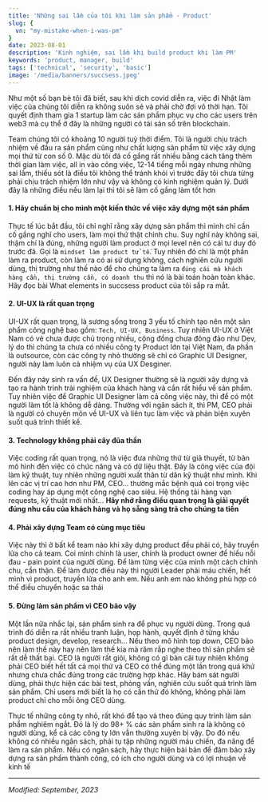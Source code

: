 ```yaml
---
title: 'Những sai lầm của tôi khi làm sản phẩm - Product'
slug: {
  vn: "my-mistake-when-i-was-pm"
}
date: 2023-08-01
description: 'Kinh nghiệm, sai lầm khi build product khi làm PM'
keywords: 'product, manager, build'
tags: ['technical', 'security', 'basic']
image: '/media/banners/succsess.jpeg'
---
```

Như một số bạn bè tôi đã biết, sau khi dịch covid diễn ra, việc đi Nhật làm việc của chúng tôi diễn ra không suôn sẻ và phải chờ đợi vô thời hạn. Tôi quyết định tham gia 1 startup làm các sản phẩm phục vụ cho các users trên web3 mà cụ thể ở đây là những người có tài sản số trên blockchain.

Team chúng tôi có khoảng 10 người tuỳ thời điểm. Tôi là người chịu trách nhiệm về đầu ra sản phẩm cũng như chất lượng sản phẩm từ việc xây dựng mọi thứ từ con số 0. Mặc dù tôi đã cố gắng rất nhiều bằng cách tăng thêm thời gian làm việc, all in vào công việc, 12-14 tiếng mỗi ngày nhưng những sai lầm, thiếu sót là điều tôi không thể tránh khỏi vì trước đây tôi chưa từng phải chịu trách nhiệm lớn như vậy và không có kinh nghiệm quản lý. Dưới đây là những điều nếu làm lại thì tôi sẽ làm cố gắng làm tốt hơn

#### 1. Hãy chuẩn bị cho mình một kiến thức về việc xây dựng một sản phẩm
Thực tế lúc bắt đầu, tôi chỉ nghĩ rằng xây dựng sản phẩm thì mình chỉ cần cố gắng nghĩ cho users, làm mọi thứ thật chỉnh chu. Suy nghĩ này không sai, thậm chí là đúng, những người làm product ở mọi level nên có cái tư duy đó trước đã. Gọi là ```mindset làm product tử tế```. Tuy nhiên đó chỉ là một phần làm ra product, còn làm ra có ai sử dụng không, cách nghiên cứu người dùng, thị trường như thế nào để cho chúng ta làm ra ```đúng cái mà khách hàng cần, thị trường cần, có doanh thu``` thì nó là bài toán hoàn toàn khác. Hãy đọc bài What elements in succsess product của tôi sắp ra mắt.

#### 2. UI-UX là rất quan trọng
UI-UX rất quan trọng, là sương sống trong 3 yếu tố chính tạo nên một sản phẩm công nghệ bao gồm: ```Tech, UI-UX, Business```. Tuy nhiên UI-UX ở Việt Nam có vẻ chưa được chú trọng nhiều, cộng đồng chưa đông đảo như Dev, lý do thì chúng ta chưa có nhiều công ty Product lớn tại Việt Nam, đa phần là outsource, còn các công ty nhỏ thường sẽ chỉ có Graphic UI Designer, người này làm luôn cả nhiệm vụ của UX Desginer.

Đến đây nảy sinh ra vấn đề, UX Designer thường sẽ là người xây dựng và tạo ra hành trình trải nghiệm của khách hàng và cần rất hiểu về sản phẩm. Tuy nhiên việc để Graphic UI Designer làm cả công việc này, thì để có một người làm tốt là không dễ dàng. Thường với ngân sách ít, thì PM, CEO phải là người có chuyên môn về UI-UX và liên tục làm việc và phản biện xuyên suốt quá trình thiết kế.

#### 3. Technology không phải cây đũa thần
Việc coding rất quan trọng, nó là việc đưa những thứ từ giả thuyết, từ bản mô hình đến việc có chức năng và có dữ liệu thật. Đây là công việc của đội làm kỹ thuật, tuy nhiên những người xuất thân từ dân kỹ thuật như mình. Khi lên các vị trí cao hơn như PM, CEO... thường mắc bệnh quá coi trọng việc coding hay áp dụng một công nghệ cao siêu. Hệ thống tải hàng vạn requests, kỹ thuật mới nhất... **Hãy nhớ rằng điều quan trọng là giải quyết đúng nhu cầu của khách hàng và họ sẵng sàng trả cho chúng ta tiền**
#### 4. Phải xây dựng Team có cùng mục tiêu
Việc này thì ở bất kể team nào khi xây dựng product đều phải có, hãy truyền lửa cho cả team. Coi mình chính là user, chính là product owner để hiểu nỗi đau - pain point của người dùng. Để làm từng việc của mình một cách chỉnh chu, cẩn thận. Để làm được điều này thì người Leader phải máu chiến, hết mình vì product, truyền lửa cho anh em. Nếu anh em nào không phù hợp có thể điều chuyển hoặc sa thải
#### 5. Đừng làm sản phẩm vì CEO bảo vậy
Một lần nữa nhắc lại, sản phẩm sinh ra để phục vụ người dùng. Trong quá trình đó diễn ra rất nhiều tranh luận, họp hành, quyết định ở từng khâu product design, develop, research... Nếu theo mô hình top down, CEO bảo nên làm thế này hay nên làm thế kia mà răm rắp nghe theo thì sản phẩm sẽ rất dễ thất bại. CEO là người rất giỏi, không có gì bàn cãi tuy nhiên không phải CEO biết hết tất cả mọi thứ và CEO có thể đúng một lần trong quá khứ nhưng chưa chắc đúng trong các trường hợp khác. Hãy bám sát người dùng, phải thực hiện các bài test, phỏng vấn, nghiên cứu suốt quá trình làm sản phẩm. Chỉ users mới biết là họ có cần thứ đó không, không phải làm product chỉ cho mỗi ông CEO dùng.

Thực tế những công ty nhỏ, rất khó để tạo và theo đúng quy trình làm sản phẩm nghiêm ngắt. Đó là lý do 98+ % các sản phẩm sinh ra là không có người dùng, kể cả các công ty lớn vẫn thường xuyên bị vậy. Do đó nếu không có nhiều ngân sách, phải tụ tập những người máu chiến, đa năng để làm ra sản phẩm. Nếu có ngân sách, hãy thực hiện bài bản để đảm bảo xây dựng ra sản phẩm thành công, có ích cho người dùng và có lợi nhuận về kinh tế

---

*Modified: September, 2023*
